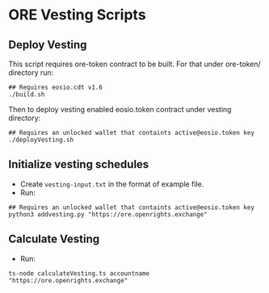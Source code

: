 # ORE Vesting Scripts

## Deploy Vesting
This script requires ore-token contract to be built. For that under ore-token/ directory run:
```shell
## Requires eosio.cdt v1.6
./build.sh
```
Then to deploy vesting enabled eosio.token contract under vesting directory:
```shell
## Requires an unlocked wallet that containts active@eosio.token key
./deployVesting.sh
```
## Initialize vesting schedules
- Create `vesting-input.txt` in the format of example file.
- Run:
```shell
## Requires an unlocked wallet that containts active@eosio.token key
python3 addvesting.py "https://ore.openrights.exchange"
```

## Calculate Vesting
- Run:
```shell
ts-node calculateVesting.ts accountname "https://ore.openrights.exchange"
```